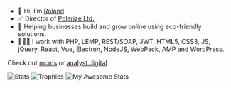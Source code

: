 

- 👋 Hi, I’m [Roland](https://www.rolandfarkas.com)
- ✅ Director of [Polarize Ltd.](https://polarize.ltd)
- 🌱 Helping businesses build and grow online using eco-friendly solutions.
- 👨🏻‍💻 I work with PHP, LEMP, REST/SOAP, JWT, HTML5, CSS3, JS, jQuery, React, Vue, Electron, NodeJS, WebPack, AMP and WordPress.

Check out [mcms](https://mcms.io) or [analyst.digital](https://analyst.digital)

![Stats](https://github-readme-streak-stats.herokuapp.com/?user=rolandfarkasCOM)
![Trophies](https://github-profile-trophy.vercel.app/?username=rolandfarkasCOM)
![My Awesome Stats](https://awesome-github-stats.azurewebsites.net/user-stats/rolandfarkascom?cardType=level-alternate&theme=github)
<!--
rolandfarkasCOM/rolandfarkasCOM is a ✨ special ✨ repository because its `README.md` (this file) appears on your GitHub profile.
You can click the Preview link to take a look at your changes.
--->
